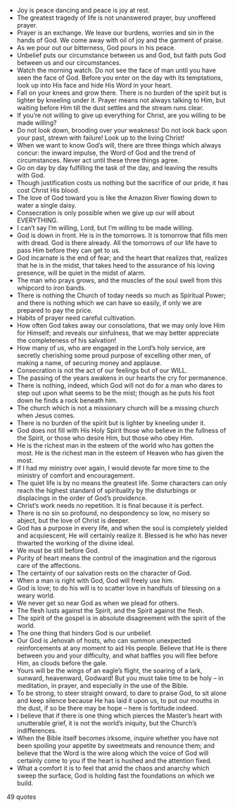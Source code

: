  - Joy is peace dancing and peace is joy at rest.
 - The greatest tragedy of life is not unanswered prayer, buy unoffered prayer.
 - Prayer is an exchange. We leave our burdens, worries and sin in the hands of God. We come away with oil of joy and the garment of praise.
 - As we pour out our bitterness, God pours in his peace.
 - Unbelief puts our circumstance between us and God, but faith puts God between us and our circumstances.
 - Watch the morning watch. Do not see the face of man until you have seen the face of God. Before you enter on the day with its temptations, look up into His face and hide His Word in your heart.
 - Fall on your knees and grow there. There is no burden of the spirit but is lighter by kneeling under it. Prayer means not always talking to Him, but waiting before Him till the dust settles and the stream runs clear.
 - If you’re not willing to give up everything for Christ, are you willing to be made willing?
 - Do not look down, brooding over your weakness! Do not look back upon your past, strewn with failure! Look up to the living Christ!
 - When we want to know God’s will, there are three things which always concur: the inward impulse, the Word of God and the trend of circumstances. Never act until these three things agree.
 - Go on day by day fulfilling the task of the day, and leaving the results with God.
 - Though justification costs us nothing but the sacrifice of our pride, it has cost Christ His blood.
 - The love of God toward you is like the Amazon River flowing down to water a single daisy.
 - Consecration is only possible when we give up our will about EVERYTHING.
 - I can’t say I’m willing, Lord, but I’m willing to be made willing.
 - God is down in front. He is in the tomorrows. It is tomorrow that fills men with dread. God is there already. All the tomorrows of our life have to pass Him before they can get to us.
 - God incarnate is the end of fear; and the heart that realizes that, realizes that he is in the midst, that takes heed to the assurance of his loving presence, will be quiet in the midst of alarm.
 - The man who prays grows, and the muscles of the soul swell from this whipcord to iron bands.
 - There is nothing the Church of today needs so much as Spiritual Power; and there is nothing which we can have so easily, if only we are prepared to pay the price.
 - Habits of prayer need careful cultivation.
 - How often God takes away our consolations, that we may only love Him for Himself; and reveals our sinfulness, that we may better appreciate the completeness of his salvation!
 - How many of us, who are engaged in the Lord’s holy service, are secretly cherishing some proud purpose of excelling other men, of making a name, of securing money and applause.
 - Consecration is not the act of our feelings but of our WILL.
 - The passing of the years awakens in our hearts the cry for permanence.
 - There is nothing, indeed, which God will not do for a man who dares to step out upon what seems to be the mist; though as he puts his foot down he finds a rock beneath him.
 - The church which is not a missionary church will be a missing church when Jesus comes.
 - There is no burden of the spirit but is lighter by kneeling under it.
 - God does not fill with His Holy Spirit those who believe in the fullness of the Spirit, or those who desire Him, but those who obey Him.
 - He is the richest man in the esteem of the world who has gotten the most. He is the richest man in the esteem of Heaven who has given the most.
 - If I had my ministry over again, I would devote far more time to the ministry of comfort and encouragement.
 - The quiet life is by no means the greatest life. Some characters can only reach the highest standard of spirituality by the disturbings or displacings in the order of God’s providence.
 - Christ’s work needs no repetition. It is final because it is perfect.
 - There is no sin so profound, no despondency so low, no misery so abject, but the love of Christ is deeper.
 - God has a purpose in every life, and when the soul is completely yielded and acquiescent, He will certainly realize it. Blessed is he who has never thwarted the working of the divine ideal.
 - We must be still before God.
 - Purity of heart means the control of the imagination and the rigorous care of the affections.
 - The certainty of our salvation rests on the character of God.
 - When a man is right with God, God will freely use him.
 - God is love; to do his will is to scatter love in handfuls of blessing on a weary world.
 - We never get so near God as when we plead for others.
 - The flesh lusts against the Spirit, and the Spirit against the flesh.
 - The spirit of the gospel is in absolute disagreement with the spirit of the world.
 - The one thing that hinders God is our unbelief.
 - Our God is Jehovah of hosts, who can summon unexpected reinforcements at any moment to aid His people. Believe that He is there between you and your difficulty, and what baffles you will flee before Him, as clouds before the gale.
 - Yours will be the wings of an eagle’s flight, the soaring of a lark, sunward, heavenward, Godward! But you must take time to be holy – in meditation, in prayer, and especially in the use of the Bible.
 - To be strong, to steer straight onward, to dare to praise God, to sit alone and keep silence because He has laid it upon us, to put our mouths in the dust, if so be there may be hope – here is fortitude indeed.
 - I believe that if there is one thing which pierces the Master’s heart with unutterable grief, it is not the world’s iniquity, but the Church’s indifferences.
 - When the Bible itself becomes irksome, inquire whether you have not been spoiling your appetite by sweetmeats and renounce them; and believe that the Word is the wire along which the voice of God will certainly come to you if the heart is hushed and the attention fixed.
 - What a comfort it is to feel that amid the chaos and anarchy which sweep the surface, God is holding fast the foundations on which we build.

49 quotes